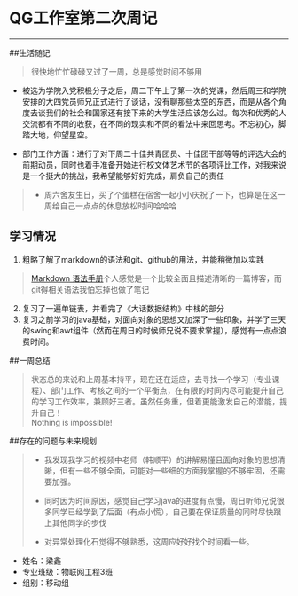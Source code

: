 # QG工作室第二次周记  
***
##生活随记  

> 很快地忙忙碌碌又过了一周，总是感觉时间不够用 
>
- 被选为学院入党积极分子之后，周二下午上了第一次的党课，然后周三和学院安排的大四党员师兄正式进行了谈话，没有聊那些太空的东西，而是从各个角度去谈我们的社会和国家还有接下来的大学生活应该怎么过。每次和优秀的人交流都有不同的收获，在不同的现实和不同的看法中来回思考。不忘初心，脚踏大地，仰望星空。
>
- 部门工作方面：进行了对下周二十佳共青团员、十佳团干部等等的评选大会的前期动员，同时也着手准备开始进行校文体艺术节的各项评比工作，对我来说是一个挺大的挑战，我希望能够好好完成，肩负自己的责任

> - 周六舍友生日，买了个蛋糕在宿舍一起小小庆祝了一下，也算是在这一周给自己一点点的休息放松时间哈哈哈



## 学习情况  
> 
1. 粗略了解了markdown的语法和git、github的用法，并能稍微加以实践  
>  [Markdown 语法手册](https://blog.csdn.net/yun_xi_leo/article/details/51042330 "Markdown 语法手册")个人感觉是一个比较全面且描述清晰的一篇博客，而git得相关语法我怕忘掉也做了笔记 
>  
2.  复习了一遍单链表，并看完了《大话数据结构》中栈的部分
3.  复习之前学习的java基础，对面向对象的思想又加深了一些印象，并学了三天的swing和awt组件（然而在周日的时候师兄说不要求掌握），感觉有一点点浪费时间。


##一周总结
> 状态总的来说和上周基本持平，现在还在适应，去寻找一个学习（专业课程）、部门工作、考核之间的一个平衡点，在有限的时间内尽可能提升自己的学习工作效率，兼顾好三者。虽然任务重，但着更能激发自己的潜能，提升自己！  
> Nothing is impossible!

##存在的问题与未来规划
> - 我发现我学习的视频中老师（韩顺平）的讲解易懂且面向对象的思想清晰，但有一些不够全面，可能对一些细的方面我掌握的不够牢固，还需要加强。  
> 
> - 同时因为时间原因，感觉自己学习java的进度有点慢，周日听师兄说很多同学已经学到了后面（有点小慌），自己要在保证质量的同时尽快跟上其他同学的步伐  
> 
> - 对异常处理化石觉得不够熟悉，这周应好好找个时间看一些。



* 姓名：梁鑫
* 专业班级：物联网工程3班
* 组别：移动组
